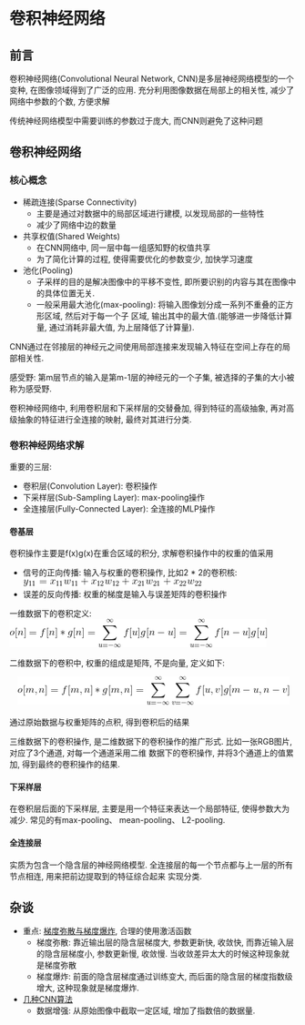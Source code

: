 # 卷积神经网络

## 前言

卷积神经网络(Convolutional Neural Network, CNN)是多层神经网络模型的一个变种, 在图像领域得到了广泛的应用.
充分利用图像数据在局部上的相关性, 减少了网络中参数的个数, 方便求解

传统神经网络模型中需要训练的参数过于庞大, 而CNN则避免了这种问题

## 卷积神经网络

### 核心概念

- 稀疏连接(Sparse Connectivity)
    - 主要是通过对数据中的局部区域进行建模, 以发现局部的一些特性
    - 减少了网络中边的数量
- 共享权值(Shared Weights)
    - 在CNN网络中, 同一层中每一组感知野的权值共享
    - 为了简化计算的过程, 使得需要优化的参数变少, 加快学习速度
- 池化(Pooling)
    - 子采样的目的是解决图像中的平移不变性, 即所要识别的内容与其在图像中的具体位置无关.
    - 一般采用最大池化(max-pooling): 将输入图像划分成一系列不重叠的正方形区域, 然后对于每一个子
    区域, 输出其中的最大值.(能够进一步降低计算量, 通过消耗非最大值, 为上层降低了计算量).
    
CNN通过在邻接层的神经元之间使用局部连接来发现输入特征在空间上存在的局部相关性.

感受野: 第m层节点的输入是第m-1层的神经元的一个子集, 被选择的子集的大小被称为感受野.

卷积神经网络中, 利用卷积层和下采样层的交替叠加, 得到特征的高级抽象, 再对高级抽象的特征进行全连接的映射, 
最终对其进行分类.


### 卷积神经网络求解

重要的三层:
- 卷积层(Convolution Layer): 卷积操作
- 下采样层(Sub-Sampling Layer):  max-pooling操作
- 全连接层(Fully-Connected Layer): 全连接的MLP操作

#### 卷基层

卷积操作主要是f(x)g(x)在重合区域的积分, 求解卷积操作中的权重的值采用
- 信号的正向传播: 输入与权重的卷积操作, 比如2 * 2的卷积核: 
![](../MularGif/Part5-DeepLearning/Chapter18Gif/Positive%20Propagation.gif)
- 误差的反向传播: 权重的梯度是输入与误差矩阵的卷积操作

一维数据下的卷积定义:![](../MularGif/Part5-DeepLearning/Chapter18Gif/Convolution%20One.gif)

二维数据下的卷积中, 权重的组成是矩阵, 不是向量, 定义如下: 
<br><center>![](../MularGif/Part5-DeepLearning/Chapter18Gif/Convolution%20Two.gif)</center></br>
通过原始数据与权重矩阵的点积, 得到卷积后的结果

三维数据下的卷积操作, 是二维数据下的卷积操作的推广形式. 比如一张RGB图片, 对应了3个通道, 对每一个通道采用二维
数据下的卷积操作, 并将3个通道上的值累加, 得到最终的卷积操作的结果.


#### 下采样层

在卷积层后面的下采样层, 主要是用一个特征来表达一个局部特征, 使得参数大为减少. 常见的有max-pooling、 mean-pooling、
L2-pooling.

#### 全连接层

实质为包含一个隐含层的神经网络模型. 全连接层的每一个节点都与上一层的所有节点相连, 用来把前边提取到的特征综合起来
实现分类.

## 杂谈

- 重点: [梯度弥散与梯度爆炸](https://www.cnblogs.com/yangmang/p/7477802.html), 合理的使用激活函数
    - 梯度弥散: 靠近输出层的隐含层梯度大, 参数更新快, 收敛快, 而靠近输入层的隐含层梯度小, 参数更新慢, 收敛慢. 
    当收敛差异太大的时候这种现象就是梯度弥散
    - 梯度爆炸: 前面的隐含层梯度通过训练变大, 而后面的隐含层的梯度指数级增大, 这种现象就是梯度爆炸.
- [几种CNN算法](https://mp.weixin.qq.com/s?__biz=MzI5NTIxNTg0OA==&mid=2247485440&idx=1&sn=054105f9731120426f6b4c8ca17a4b6f&chksm=ec57bf87db203691cad15d122c2d3a3aac30d92e87ad5d60ce905e927f62a6bea62ca5238a26&mpshare=1&scene=23&srcid=0301egYFJGt5MHfhIQVWPuPp#rd)
    - 数据增强: 从原始图像中截取一定区域, 增加了指数倍的数据量.